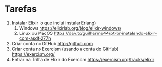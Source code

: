 # Tarefas

1. Instalar Elixir (o que inclui instalar Erlang)
   1. Windows https://elixirlab.org/blog/elixir-windows/
   2. Linux ou MacOS https://dev.to/guilherme44/pt-br-instalando-elixir-com-asdf-277h
2. Criar conta no GitHub http://github.com
3. Criar conta no Exercism (usando a conta do GitHub) https://exercism.org/
4. Entrar na Trilha de Elixir do Exercism https://exercism.org/tracks/elixir